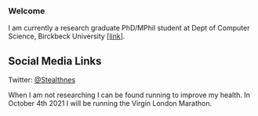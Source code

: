 ### Welcome

 I am currently a research graduate PhD/MPhil student at Dept of Computer Science, Birckbeck University [[link](https://www.dcs.bbk.ac.uk/)].
 
## Social Media Links

Twitter: [@Stealthnes](https://twitter.com/stealthness)
 
 When I am not researching I can be found running to improve my health. In October 4th 2021 I will be running the Virgin London Marathon.

<!--
**stealthness/stealthness** is a ✨ _special_ ✨ repository because its `README.md` (this file) appears on your GitHub profile.

Here are some ideas to get you started:

- 🔭 I’m currently working on ...
- 🌱 I’m currently learning ...
- 👯 I’m looking to collaborate on ...
- 🤔 I’m looking for help with ...
- 💬 Ask me about ...
- 📫 How to reach me: ...
- 😄 Pronouns: ...
- ⚡ Fun fact: ...
-->

